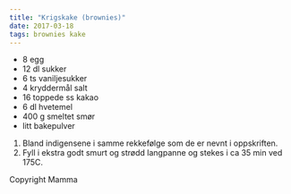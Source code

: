 ```yaml
---
title: "Krigskake (brownies)"
date: 2017-03-18
tags: brownies kake
---
```


- 8 egg
- 12 dl sukker
- 6 ts vaniljesukker
- 4 kryddermål salt
- 16 toppede ss kakao
- 6 dl hvetemel
- 400 g smeltet smør
- litt bakepulver

1. Bland indigensene i samme rekkefølge som de er nevnt i oppskriften.
2. Fyll i ekstra godt smurt og strødd langpanne og stekes i ca 35 min ved 175C.

Copyright Mamma
